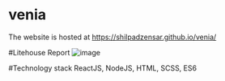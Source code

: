 # venia

The website is hosted at https://shilpadzensar.github.io/venia/

#Litehouse Report
![image](https://user-images.githubusercontent.com/105743152/175054628-6adae89a-9c89-4630-9170-aa6d953ebdfe.png)

#Technology stack
ReactJS, NodeJS, HTML, SCSS, ES6
